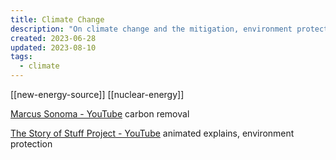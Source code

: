 ```yaml
---
title: Climate Change
description: "On climate change and the mitigation, environment protection"
created: 2023-06-28
updated: 2023-08-10
tags:
  - climate
---
```


[[new-energy-source]]
[[nuclear-energy]]

[Marcus Sonoma - YouTube](https://www.youtube.com/@MarcusSonoma/) carbon removal

[The Story of Stuff Project - YouTube](https://www.youtube.com/@StoryofStuff) animated explains, environment protection
